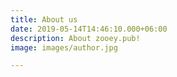 ```yaml
---
title: About us
date: 2019-05-14T14:46:10.000+06:00
description: About zooey.pub!
image: images/author.jpg

---
```

